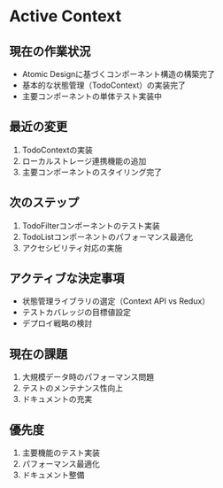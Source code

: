 # Active Context

## 現在の作業状況
- Atomic Designに基づくコンポーネント構造の構築完了
- 基本的な状態管理（TodoContext）の実装完了
- 主要コンポーネントの単体テスト実装中

## 最近の変更
1. TodoContextの実装
2. ローカルストレージ連携機能の追加
3. 主要コンポーネントのスタイリング完了

## 次のステップ
1. TodoFilterコンポーネントのテスト実装
2. TodoListコンポーネントのパフォーマンス最適化
3. アクセシビリティ対応の実施

## アクティブな決定事項
- 状態管理ライブラリの選定（Context API vs Redux）
- テストカバレッジの目標値設定
- デプロイ戦略の検討

## 現在の課題
1. 大規模データ時のパフォーマンス問題
2. テストのメンテナンス性向上
3. ドキュメントの充実

## 優先度
1. 主要機能のテスト実装
2. パフォーマンス最適化
3. ドキュメント整備
